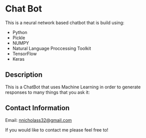 # Chat Bot

This is a neural network based chatbot that is build using: 
- Python
- Pickle
- NUMPY
- Natural Language Proccessing Toolkit
- TensorFlow
- Keras
## Description
This is a ChatBot that uses Machine Learning in order to generate responses to many things that you ask it:


## Contact Information 
Email: nnicholass32@gmail.com

If you would like to contact me please feel free to!


